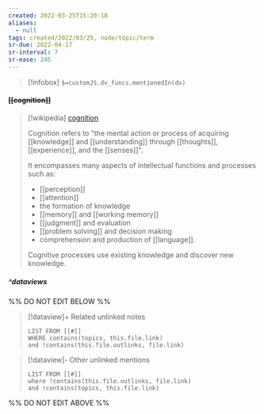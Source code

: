 ```yaml
---
created: 2022-03-25T15:20:18 
aliases:
  - null
tags: created/2022/03/25, node/topic/term
sr-due: 2022-04-17
sr-interval: 7
sr-ease: 245
---
```

> [!infobox]
`$=customJS.dv_funcs.mentionedIn(dv)`

#### <s class="topic-title">[[cognition]]</s>

> [!wikipedia] [cognition](https://en.wikipedia.org/wiki/Cognition)
> 
> Cognition refers to "the mental action or process of acquiring [[knowledge]] and [[understanding]] through [[thoughts]], [[experience]], and the [[senses]]". 
> 
> It encompasses many aspects of intellectual functions and processes such as: 
> - [[perception]]
> - [[attention]]
> - the formation of knowledge
> - [[memory]] and [[working memory]]
> - [[judgment]] and evaluation
> - [[problem solving]] and decision making
> - comprehension and production of [[language]]. 
> 
> Cognitive processes use existing knowledge and discover new knowledge.
> 


##### ^dataviews

%% DO NOT EDIT BELOW %%
> [!dataview]+ Related unlinked notes
> ```dataview
> LIST FROM [[#]]
> WHERE contains(topics, this.file.link)
> and !contains(this.file.outlinks, file.link)
> ```
 
> [!dataview]- Other unlinked mentions
> ```dataview
> LIST FROM [[#]]
> where !contains(this.file.outlinks, file.link)
> and !contains(topics, this.file.link)
> ```

%% DO NOT EDIT ABOVE %%
